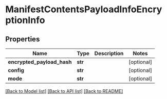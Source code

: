 # ManifestContentsPayloadInfoEncryptionInfo

## Properties
Name | Type | Description | Notes
------------ | ------------- | ------------- | -------------
**encrypted_payload_hash** | **str** |  | [optional] 
**config** | **str** |  | [optional] 
**mode** | **str** |  | [optional] 

[[Back to Model list]](../README.md#documentation-for-models) [[Back to API list]](../README.md#documentation-for-api-endpoints) [[Back to README]](../README.md)


